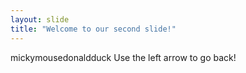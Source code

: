 ```yaml
---
layout: slide
title: "Welcome to our second slide!"
---
```

mickymousedonaldduck
Use the left arrow to go back!
